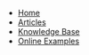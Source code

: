- [Home](/)
- [Articles](/articles)
- [Knowledge Base](/knowledge-base)
- [Online Examples](/online-examples)
